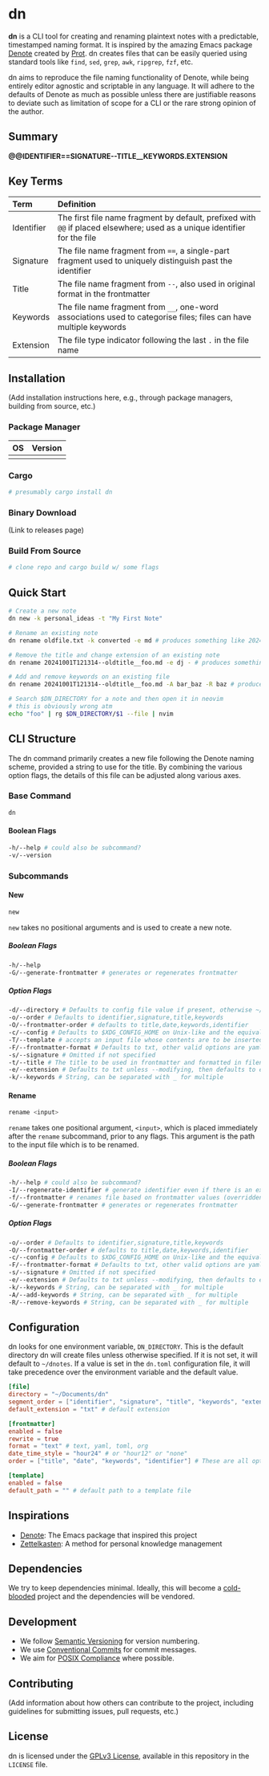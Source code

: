 # dn

**dn** is a CLI tool for creating and renaming plaintext notes with a predictable, timestamped naming format. It is inspired by the amazing Emacs package [Denote](https://protesilaos.com/emacs/denote) created by [Prot](https://protesilaos.com/). dn creates files that can be easily queried using standard tools like `find`, `sed`, `grep`, `awk`, `ripgrep`, `fzf`, etc.

dn aims to reproduce the file naming functionality of Denote, while being entirely editor agnostic and scriptable in any language. It will adhere to the defaults of Denote as much as possible unless there are justifiable reasons to deviate such as limitation of scope for a CLI or the rare strong opinion of the author.

## Summary

**@@IDENTIFIER==SIGNATURE--TITLE\_\_KEYWORDS.EXTENSION**

## Key Terms

| Term       | Definition                                                                                                                |
| :--------- | :------------------------------------------------------------------------------------------------------------------------ |
| Identifier | The first file name fragment by default, prefixed with `@@` if placed elsewhere; used as a unique identifier for the file |
| Signature  | The file name fragment from `==`, a single-part fragment used to uniquely distinguish past the identifier                 |
| Title      | The file name fragment from `--`, also used in original format in the frontmatter                                         |
| Keywords   | The file name fragment from `__`, one-word associations used to categorise files; files can have multiple keywords        |
| Extension  | The file type indicator following the last `.` in the file name                                                           |

## Installation

(Add installation instructions here, e.g., through package managers, building from source, etc.)

### Package Manager

| OS  | Version |
| :-- | :------ |
|     |         |

### Cargo

```sh
# presumably cargo install dn
```

### Binary Download

(Link to releases page)

### Build From Source

```sh
# clone repo and cargo build w/ some flags
```

## Quick Start

```bash
# Create a new note
dn new -k personal_ideas -t "My First Note"

# Rename an existing note
dn rename oldfile.txt -k converted -e md # produces something like 20241006T145030--oldfile__converted.md

# Remove the title and change extension of an existing note
dn rename 20241001T121314--oldtitle__foo.md -e dj - # produces something like 20241001T121314__foo.dj

# Add and remove keywords on an existing file
dn rename 20241001T121314--oldtitle__foo.md -A bar_baz -R baz # produces 20241001T121314--oldtitle__foo_bar.md

# Search $DN_DIRECTORY for a note and then open it in neovim
# this is obviously wrong atm
echo "foo" | rg $DN_DIRECTORY/$1 --file | nvim
```

## CLI Structure

The dn command primarily creates a new file following the Denote naming scheme, provided a string to use for the title. By combining the various option flags, the details of this file can be adjusted along various axes.

### Base Command

```sh
dn
```

#### Boolean Flags

```sh
-h/--help # could also be subcommand?
-v/--version
```

### Subcommands

#### New

```sh
new
```

`new` takes no positional arguments and is used to create a new note.

##### Boolean Flags

```sh
-h/--help
-G/--generate-frontmatter # generates or regenerates frontmatter
```

##### Option Flags

```sh
-d/--directory # Defaults to config file value if present, otherwise ~/dnotes
-o/--order # Defaults to identifier,signature,title,keywords
-O/--frontmatter-order # defaults to title,date,keywords,identifier
-c/--config # Defaults to $XDG_CONFIG_HOME on Unix-like and the equivalent on Windows
-T/--template # accepts an input file whose contents are to be inserted in the new file, below frontmatter if present
-F/--frontmatter-format # Defaults to txt, other valid options are yaml, toml, org
-s/--signature # Omitted if not specified
-t/--title # The title to be used in frontmatter and formatted in filename
-e/--extension # Defaults to txt unless --modifying, then defaults to extension of modified file
-k/--keywords # String, can be separated with _ for multiple
```

#### Rename

```sh
rename <input>
```

`rename` takes one positional argument, `<input>`, which is placed immediately after the `rename` subcommand, prior to any flags. This argument is the path to the input file which is to be renamed.

##### Boolean Flags

```sh
-h/--help # could also be subcommand?
-I/--regenerate-identifier # generate identifier even if there is an existing one
-f/--frontmatter # renames file based on frontmatter values (overridden by provided values)
-G/--generate-frontmatter # generates or regenerates frontmatter
```

##### Option Flags

```sh
-o/--order # Defaults to identifier,signature,title,keywords
-O/--frontmatter-order # defaults to title,date,keywords,identifier
-c/--config # Defaults to $XDG_CONFIG_HOME on Unix-like and the equivalent on Windows
-F/--frontmatter-format # Defaults to txt, other valid options are yaml, toml, org
-s/--signature # Omitted if not specified
-e/--extension # Defaults to txt unless --modifying, then defaults to extension of modified file
-k/--keywords # String, can be separated with _ for multiple
-A/--add-keywords # String, can be separated with _ for multiple
-R/--remove-keywords # String, can be separated with _ for multiple
```

## Configuration

dn looks for one environment variable, `DN_DIRECTORY`. This is the default directory dn will create files unless otherwise specified. If it is not set, it will default to `~/dnotes`. If a value is set in the `dn.toml` configuration file, it will take precedence over the environment variable and the default value.

```toml
[file]
directory = "~/Documents/dn"
segment_order = ["identifier", "signature", "title", "keywords", "extension"] # These are not optional, you must specify each segment.
default_extension = "txt" # default extension

[frontmatter]
enabled = false
rewrite = true
format = "text" # text, yaml, toml, org
date_time_style = "hour24" # or "hour12" or "none"
order = ["title", "date", "keywords", "identifier"] # These are all optional so you can leave some out?

[template]
enabled = false
default_path = "" # default path to a template file
```

## Inspirations

- [Denote](https://protesilaos.com/emacs/denote): The Emacs package that inspired this project
- [Zettelkasten](https://zettelkasten.de/introduction/): A method for personal knowledge management

## Dependencies

We try to keep dependencies minimal. Ideally, this will become a [cold-blooded]() project and the dependencies will be vendored.

## Development

- We follow [Semantic Versioning](https://semver.org/) for version numbering.
- We use [Conventional Commits](https://www.conventionalcommits.org/) for commit messages.
- We aim for [POSIX Compliance](https://pubs.opengroup.org/onlinepubs/9699919799/) where possible.

## Contributing

(Add information about how others can contribute to the project, including guidelines for submitting issues, pull requests, etc.)

## License

dn is licensed under the [GPLv3 License](https://www.gnu.org/licenses/gpl-3.0.en.html), available in this repository in the `LICENSE` file.
